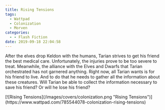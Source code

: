 ```yaml
---
title: Rising Tensions
tags:
  - Wattpad
  - Colonization
  - Morven
categories:
  - - Flash Fiction
date: 2019-09-18 22:04:58
---
```


After the elves drop Keldon with the humans, Tarian strives to get his friend the best medical care. Unfortunately, the injuries prove to be too severe to treat. Meanwhile, the alliance with the Elves and Dwarfs that Tarian orchestrated has not garnered anything. Right now, all Tarian wants is for his friend to live. And to do that he needs to gather all the information about these creatures. Will Tarian be able to collect the information necessary to save his friend? Or will he lose his friend?<!-- more -->
<div class="center">[![Rising Tensions](/images/covers/colonization.png "Rising Tensions")](https://www.wattpad.com/785544078-colonization-rising-tensions)</div>